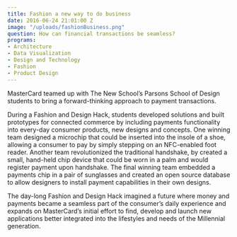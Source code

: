 ```yaml
---
title: Fashion a new way to do business
date: 2016-06-24 21:01:00 Z
image: "/uploads/fashionBusiness.png"
question: How can financial transactions be seamless?
programs:
- Architecture
- Data Visualization
- Design and Technology
- Fashion
- Product Design
---
```


MasterCard teamed up with The New School’s Parsons School of Design students to bring a forward-thinking  approach to  payment transactions.

During a  Fashion and Design Hack, students developed solutions and built prototypes for connected commerce by including payments functionality into every-day consumer products, new designs and concepts. One winning team designed a microchip that could be inserted into the insole of a shoe, allowing a consumer to pay by simply stepping on an NFC-enabled foot reader. Another team revolutionized the traditional handshake, by created a small, hand-held chip device that could be worn in a palm and would register payment upon handshake. The final winning team embedded a payments chip in a pair of sunglasses and created an open source database to allow designers to install payment capabilities in their own designs.

The day-long Fashion and Design Hack imagined a future where money and payments became a seamless part of the consumer’s daily experience and expands on MasterCard’s initial effort to find, develop and launch new applications better integrated into the lifestyles and needs of the Millennial generation.
